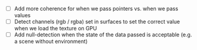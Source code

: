 
- [ ] Add more coherence for when we pass pointers vs. when we pass values
- [ ] Detect channels (rgb / rgba) set in surfaces to set the correct value when we load the texture on GPU
- [ ] Add null-detection when the state of the data passed is acceptable (e.g. a scene without environment)
